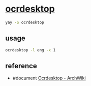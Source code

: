 # [ocrdesktop](https://github.com/chrys87/ocrdesktop)

```sh
yay -S ocrdesktop
```

## usage

```sh
ocrdesktop -l eng -x 1
```

## reference

- #document [Ocrdesktop - ArchWiki](https://wiki.archlinux.org/title/Ocrdesktop)
